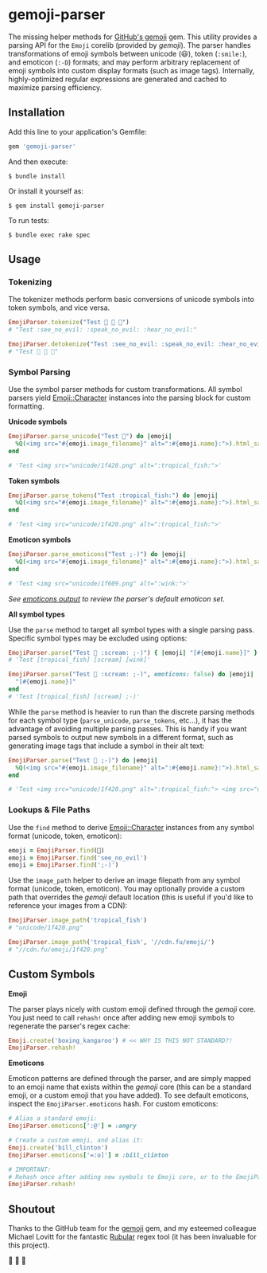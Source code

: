 # gemoji-parser

The missing helper methods for [GitHub's gemoji](https://github.com/github/gemoji) gem. This utility provides a parsing API for the `Emoji` corelib (provided by *gemoji*). The parser handles transformations of emoji symbols between unicode (😃), token (`:smile:`), and emoticon (`:-D`) formats; and may perform arbitrary replacement of emoji symbols into custom display formats (such as image tags). Internally, highly-optimized regular expressions are generated and cached to maximize parsing efficiency.

## Installation

Add this line to your application's Gemfile:

```ruby
gem 'gemoji-parser'
```

And then execute:

    $ bundle install

Or install it yourself as:

    $ gem install gemoji-parser

To run tests:

    $ bundle exec rake spec

## Usage

### Tokenizing

The tokenizer methods perform basic conversions of unicode symbols into token symbols, and vice versa.

```ruby
EmojiParser.tokenize("Test 🙈 🙊 🙉")
# "Test :see_no_evil: :speak_no_evil: :hear_no_evil:"

EmojiParser.detokenize("Test :see_no_evil: :speak_no_evil: :hear_no_evil:")
# "Test 🙈 🙊 🙉"
```

### Symbol Parsing

Use the symbol parser methods for custom transformations. All symbol parsers yield [Emoji::Character](https://github.com/github/gemoji/blob/master/lib/emoji/character.rb) instances into the parsing block for custom formatting.

**Unicode symbols**

```ruby
EmojiParser.parse_unicode("Test 🐠") do |emoji|
  %Q(<img src="#{emoji.image_filename}" alt=":#{emoji.name}:">).html_safe
end

# 'Test <img src="unicode/1f420.png" alt=":tropical_fish:">'
```

**Token symbols**

```ruby
EmojiParser.parse_tokens("Test :tropical_fish:") do |emoji|
  %Q(<img src="#{emoji.image_filename}" alt=":#{emoji.name}:">).html_safe
end

# 'Test <img src="unicode/1f420.png" alt=":tropical_fish:">'
```

**Emoticon symbols**

```ruby
EmojiParser.parse_emoticons("Test ;-)") do |emoji|
  %Q(<img src="#{emoji.image_filename}" alt=":#{emoji.name}:">).html_safe
end

# 'Test <img src="unicode/1f609.png" alt=":wink:">'
```

*See [emoticons output]() to review the parser's default emoticon set.*

**All symbol types**

Use the `parse` method to target all symbol types with a single parsing pass. Specific symbol types may be excluded using options:

```ruby
EmojiParser.parse("Test 🐠 :scream: ;-)") { |emoji| "[#{emoji.name}]" }
# 'Test [tropical_fish] [scream] [wink]'

EmojiParser.parse("Test 🐠 :scream: ;-)", emoticons: false) do |emoji|
  "[#{emoji.name}]"
end
# 'Test [tropical_fish] [scream] ;-)'
```

While the `parse` method is heavier to run than the discrete parsing methods for each symbol type (`parse_unicode`, `parse_tokens`, etc...), it has the advantage of avoiding multiple parsing passes. This is handy if you want parsed symbols to output new symbols in a different format, such as generating image tags that include a symbol in their alt text:

```ruby
EmojiParser.parse("Test 🐠 ;-)") do |emoji|
  %Q(<img src="#{emoji.image_filename}" alt=":#{emoji.name}:">).html_safe
end

# 'Test <img src="unicode/1f420.png" alt=":tropical_fish:"> <img src="unicode/1f609.png" alt=":wink:">'
```

### Lookups & File Paths

Use the `find` method to derive [Emoji::Character](https://github.com/github/gemoji/blob/master/lib/emoji/character.rb) instances from any symbol format (unicode, token, emoticon):

```ruby
emoji = EmojiParser.find(🐠)
emoji = EmojiParser.find('see_no_evil')
emoji = EmojiParser.find(';-)')
```

Use the `image_path` helper to derive an image filepath from any symbol format (unicode, token, emoticon). You may optionally provide a custom path that overrides the *gemoji* default location (this is useful if you'd like to reference your images from a CDN):

```ruby
EmojiParser.image_path('tropical_fish')
# "unicode/1f420.png"

EmojiParser.image_path('tropical_fish', '//cdn.fu/emoji/')
# "//cdn.fu/emoji/1f420.png"
```

## Custom Symbols

**Emoji**

The parser plays nicely with custom emoji defined through the *gemoji* core. You just need to call `rehash!` once after adding new emoji symbols to regenerate the parser's regex cache:

```ruby
Emoji.create('boxing_kangaroo') # << WHY IS THIS NOT STANDARD?!
EmojiParser.rehash!
```

**Emoticons**

Emoticon patterns are defined through the parser, and are simply mapped to an emoji name that exists within the *gemoji* core (this can be a standard emoji, or a custom emoji that you have added). To see default emoticons, inspect the `EmojiParser.emoticons` hash. For custom emoticons:

```ruby
# Alias a standard emoji:
EmojiParser.emoticons[':@'] = :angry

# Create a custom emoji, and alias it:
Emoji.create('bill_clinton')
EmojiParser.emoticons['=:o]'] = :bill_clinton

# IMPORTANT:
# Rehash once after adding new symbols to Emoji core, or to the EmojiParser:
EmojiParser.rehash!
```

## Shoutout

Thanks to the GitHub team for the [gemoji](https://github.com/github/gemoji) gem, and my esteemed colleague Michael Lovitt for the fantastic [Rubular](http://rubular.com/) regex tool (it has been invaluable for this project).

🙈 🙊 🙉

